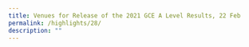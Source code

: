 ```yaml
---
title: Venues for Release of the 2021 GCE A Level Results, 22 Feb
permalink: /highlights/28/
description: ""
---
```

